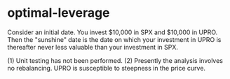 # optimal-leverage

Consider an initial date.  You invest $10,000 in SPX and $10,000 in UPRO.  Then the "sunshine" date is the date on which your investment in UPRO is thereafter never less valuable than your investment in SPX.  

(1) Unit testing has not been performed.
(2) Presently the analysis involves no rebalancing.  UPRO is susceptible to steepness in the price curve.
